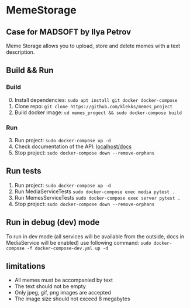 # MemeStorage 
## Case for MADSOFT by Ilya Petrov

Meme Storage allows you to upload, store and delete memes with a text description.

## Build && Run

### Build
0. Install dependencies: ```sudo apt install git docker docker-compose```
1. Clone repo: ```git clone https://github.com/klekks/memes_project```
2. Build docker image: ```cd memes_progect && sudo docker-compose build```

### Run
3. Run project: ```sudo docker-compose up -d```
4. Check documentation of the API: [localhost/docs](http://localhost/docs)
5. Stop project: ```sudo docker-compose down --remove-orphans```

## Run tests
1. Run project: ```sudo docker-compose up -d```
2. Run MediaServiceTests ```sudo docker-compose exec media pytest .```
3. Run MemesServiceTests ```sudo docker-compose exec server pytest .```
4. Stop project: ```sudo docker-compose down --remove-orphans```


## Run in debug (dev) mode
To run in dev mode (all services will be available from the outside, docs in MediaService will be enabled) use following command:
```sudo docker-compose -f docker-compose-dev.yml up -d```

## limitations 
- All memes must be accompanied by text
- The text should not be empty
- Only jpeg, gif, png images are accepted
- The image size should not exceed 8 megabytes
